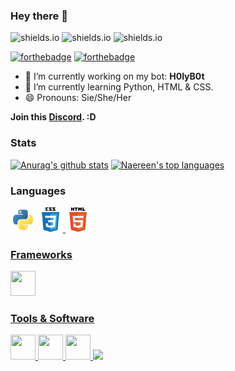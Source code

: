 ### Hey there 👋
![shields.io](https://img.shields.io/badge/in%20love%20with-leo-critical) ![shields.io](https://img.shields.io/badge/os-linux-success) ![shields.io](https://img.shields.io/badge/learning-python-important)

[![forthebadge](https://forthebadge.com/images/badges/makes-people-smile.svg)](https://forthebadge.com) [![forthebadge](https://forthebadge.com/images/badges/built-with-love.svg)](https://forthebadge.com)

- 🔭 I’m currently working on my bot: **H0lyB0t**
- 🌱 I’m currently learning Python, HTML & CSS.
- 😄 Pronouns: Sie/She/Her


**Join this [Discord](https://discord.gg/fP6nhSKkA2). :D**


### Stats
[![Anurag's github stats](https://github-readme-stats.vercel.app/api?username=xcodecat&theme=radical)](https://github.com/anuraghazra/github-readme-stats)
[![Naereen's top languages](https://github-readme-stats.vercel.app/api/top-langs/?username=xcodecat&theme=radical)](https://github.com/anuraghazra/github-readme-stats)

### Languages
<img src="https://raw.githubusercontent.com/devicons/devicon/master/icons/python/python-original.svg" width="40" height="40"/> </a> <a href="https://www.w3schools.com/css/" target="_blank"> <img src="https://raw.githubusercontent.com/devicons/devicon/master/icons/css3/css3-original-wordmark.svg" width="40" height="40"/> <a href="https://www.w3.org/html/" target="_blank"> <img src="https://raw.githubusercontent.com/devicons/devicon/master/icons/html5/html5-original-wordmark.svg" width="40" height="40"/>


### Frameworks
<img src="https://cdn.discordapp.com/attachments/857979752991031296/928221250520760330/wire1.png" width="40px" height="40px">


### Tools & Software
<img src="https://cdn.discordapp.com/attachments/857979752991031296/928241026555084840/vscode.png" width="40px" height="40px">
<img src="https://cdn.jsdelivr.net/gh/devicons/devicon/icons/github/github-original.svg" height="40px" width="40px" />
<img src="https://cdn.jsdelivr.net/gh/devicons/devicon/icons/git/git-original.svg" height="40px" width="40px"/>
<img src="https://cdn.jsdelivr.net/gh/devicons/devicon/icons/linux/linux-original.svg" heigth="40px" width="40px"/>

